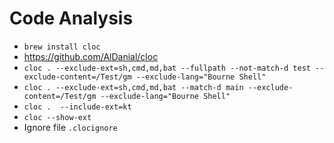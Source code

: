 # Code Analysis

* `brew install cloc`
* https://github.com/AlDanial/cloc
* `cloc . --exclude-ext=sh,cmd,md,bat --fullpath --not-match-d test --exclude-content=/Test/gm --exclude-lang="Bourne Shell"`
* `cloc . --exclude-ext=sh,cmd,md,bat --match-d main --exclude-content=/Test/gm --exclude-lang="Bourne Shell"`
* `cloc .  --include-ext=kt`
* `cloc --show-ext`
* Ignore file `.clocignore`
